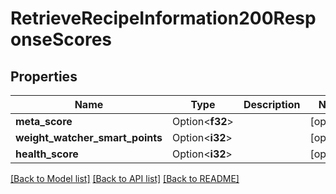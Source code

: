 # RetrieveRecipeInformation200ResponseScores

## Properties

Name | Type | Description | Notes
------------ | ------------- | ------------- | -------------
**meta_score** | Option<**f32**> |  | [optional]
**weight_watcher_smart_points** | Option<**i32**> |  | [optional]
**health_score** | Option<**i32**> |  | [optional]

[[Back to Model list]](../README.md#documentation-for-models) [[Back to API list]](../README.md#documentation-for-api-endpoints) [[Back to README]](../README.md)


